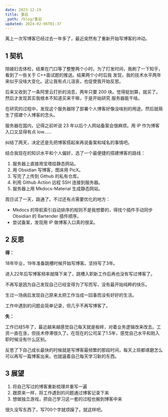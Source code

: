 ```yaml
---
date: 2023-12-19
title: 重启
_path: /blog/重启
updated: 2024-02-06T01:37
---
```


离上一次写博客已经过去一年多了，最近突然有了重新开始写博客的冲动。

## 1  契机

陪媳妇去体检，结果在门口等了整整两个小时。为了打发时间，我刷了一下知乎，看到了一些关于 C++面试题的推送。结果两个小时后我
发现，我的技术水平两年来似乎没啥大变化。这让我有点儿沮丧，也促使我开始反思。

后来又收到了一条阿里云打折的消息，两年只要 200 块。觉得挺划算，就买了。然后才发现其实我根本不知道买来干嘛，于是开始研究
服务器能干啥。

在研究的过程中，发现这个服务器除了部署个人博客好像没啥别的用途。然后就萌生了搭建个人博客的念头。

服务器在国内，记得之前听说 23 年以后个人网站备案会很麻烦。用 IP 作为博客入口又显得有点 low……

纠结了两天，决定还是先把博客搭起来再说备案和域名的事情吧。

结合我现在的知识水平和个人偏好，选了一个最便捷的搭建博客的路线：

1. 服务器上直接用宝塔挂静态网站。
2. 用 Obsidian 写博客，图床用 PicX。
3. 写完了上传到 Github 的私有仓库。
4. 利用 Github Action 远程 SSH 连接到服务器。
5. 服务器上用 Mkdocs-Material 生成静态网站。

周日试了一天，路通了。不过还有点需要优化的地方：

- Mkdocs 的导航索引自动排序的规则不是我想要的，得找个插件手动同步 Obsidian 的 Bartender 插件顺序。
- 尝试备案，发现用 IP 做博客入口真的很呆。

## 2  反思

**得：**

18年毕业，19年准备跳槽时候开始写博客。坚持写了3年。

进入22年后写博客频率就降下来了，跳槽入职新工作后再也没有写过博客了。

不再写是因为自己发现自己已经变得为了写而写，没有最开始纯粹的快乐。

生过一场病后发现自己原来太把工作当成一回事而没有好好的生活。

工作中遇到的问题会简单记录，但几乎不再写博客了。

**失：**

工作已经5年了，最近越来越感觉自己每天就是板砖，对着业务逻辑改来改去。工资一直在涨，但技术停滞很久了。在现在的公司呆了1.5年，感觉自己水平和刚入职时候没有什么区别。

反思了下自己成长最快的时候就是写博客最频繁的那段时间，每天上班都琢磨怎么可以再写一篇博客出来。也就逼着自己每天学习新的东西。

## 3  展望

1. 将自己写过的博客重新梳理并重写一遍
2. 跟原来一样，将工作遇到的问题通过博客记录下来
3. 想做独立游戏，把自己学习这一套的过程也搬到博客中来

很久没写东西了，写700个字就烦躁了。就这样吧。
